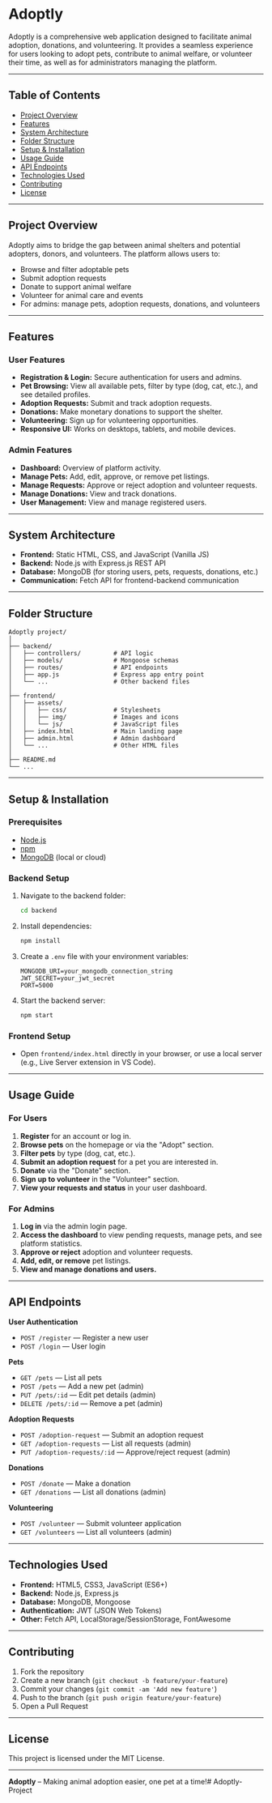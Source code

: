 # Adoptly

Adoptly is a comprehensive web application designed to facilitate animal adoption, donations, and volunteering. It provides a seamless experience for users looking to adopt pets, contribute to animal welfare, or volunteer their time, as well as for administrators managing the platform.

---

## Table of Contents

- [Project Overview](#project-overview)
- [Features](#features)
- [System Architecture](#system-architecture)
- [Folder Structure](#folder-structure)
- [Setup & Installation](#setup--installation)
- [Usage Guide](#usage-guide)
- [API Endpoints](#api-endpoints)
- [Technologies Used](#technologies-used)
- [Contributing](#contributing)
- [License](#license)

---

## Project Overview

Adoptly aims to bridge the gap between animal shelters and potential adopters, donors, and volunteers. The platform allows users to:

- Browse and filter adoptable pets
- Submit adoption requests
- Donate to support animal welfare
- Volunteer for animal care and events
- For admins: manage pets, adoption requests, donations, and volunteers

---

## Features

### User Features

- **Registration & Login:** Secure authentication for users and admins.
- **Pet Browsing:** View all available pets, filter by type (dog, cat, etc.), and see detailed profiles.
- **Adoption Requests:** Submit and track adoption requests.
- **Donations:** Make monetary donations to support the shelter.
- **Volunteering:** Sign up for volunteering opportunities.
- **Responsive UI:** Works on desktops, tablets, and mobile devices.

### Admin Features

- **Dashboard:** Overview of platform activity.
- **Manage Pets:** Add, edit, approve, or remove pet listings.
- **Manage Requests:** Approve or reject adoption and volunteer requests.
- **Manage Donations:** View and track donations.
- **User Management:** View and manage registered users.

---

## System Architecture

- **Frontend:** Static HTML, CSS, and JavaScript (Vanilla JS)
- **Backend:** Node.js with Express.js REST API
- **Database:** MongoDB (for storing users, pets, requests, donations, etc.)
- **Communication:** Fetch API for frontend-backend communication

---

## Folder Structure

```
Adoptly project/
│
├── backend/
│   ├── controllers/         # API logic
│   ├── models/              # Mongoose schemas
│   ├── routes/              # API endpoints
│   ├── app.js               # Express app entry point
│   └── ...                  # Other backend files
│
├── frontend/
│   ├── assets/
│   │   ├── css/             # Stylesheets
│   │   ├── img/             # Images and icons
│   │   └── js/              # JavaScript files
│   ├── index.html           # Main landing page
│   ├── admin.html           # Admin dashboard
│   └── ...                  # Other HTML files
│
├── README.md
└── ...
```

---

## Setup & Installation

### Prerequisites

- [Node.js](https://nodejs.org/)
- [npm](https://www.npmjs.com/)
- [MongoDB](https://www.mongodb.com/) (local or cloud)

### Backend Setup

1. Navigate to the backend folder:
   ```bash
   cd backend
   ```
2. Install dependencies:
   ```bash
   npm install
   ```
3. Create a `.env` file with your environment variables:
   ```
   MONGODB_URI=your_mongodb_connection_string
   JWT_SECRET=your_jwt_secret
   PORT=5000
   ```
4. Start the backend server:
   ```bash
   npm start
   ```

### Frontend Setup

- Open `frontend/index.html` directly in your browser, or use a local server (e.g., Live Server extension in VS Code).

---

## Usage Guide

### For Users

1. **Register** for an account or log in.
2. **Browse pets** on the homepage or via the "Adopt" section.
3. **Filter pets** by type (dog, cat, etc.).
4. **Submit an adoption request** for a pet you are interested in.
5. **Donate** via the "Donate" section.
6. **Sign up to volunteer** in the "Volunteer" section.
7. **View your requests and status** in your user dashboard.

### For Admins

1. **Log in** via the admin login page.
2. **Access the dashboard** to view pending requests, manage pets, and see platform statistics.
3. **Approve or reject** adoption and volunteer requests.
4. **Add, edit, or remove** pet listings.
5. **View and manage donations and users.**

---

## API Endpoints

**User Authentication**
- `POST /register` — Register a new user
- `POST /login` — User login

**Pets**
- `GET /pets` — List all pets
- `POST /pets` — Add a new pet (admin)
- `PUT /pets/:id` — Edit pet details (admin)
- `DELETE /pets/:id` — Remove a pet (admin)

**Adoption Requests**
- `POST /adoption-request` — Submit an adoption request
- `GET /adoption-requests` — List all requests (admin)
- `PUT /adoption-requests/:id` — Approve/reject request (admin)

**Donations**
- `POST /donate` — Make a donation
- `GET /donations` — List all donations (admin)

**Volunteering**
- `POST /volunteer` — Submit volunteer application
- `GET /volunteers` — List all volunteers (admin)

---

## Technologies Used

- **Frontend:** HTML5, CSS3, JavaScript (ES6+)
- **Backend:** Node.js, Express.js
- **Database:** MongoDB, Mongoose
- **Authentication:** JWT (JSON Web Tokens)
- **Other:** Fetch API, LocalStorage/SessionStorage, FontAwesome

---

## Contributing

1. Fork the repository
2. Create a new branch (`git checkout -b feature/your-feature`)
3. Commit your changes (`git commit -am 'Add new feature'`)
4. Push to the branch (`git push origin feature/your-feature`)
5. Open a Pull Request

---

## License

This project is licensed under the MIT License.

---

**Adoptly** – Making animal adoption easier, one pet at a time!#   A d o p t l y - P r o j e c t  
 